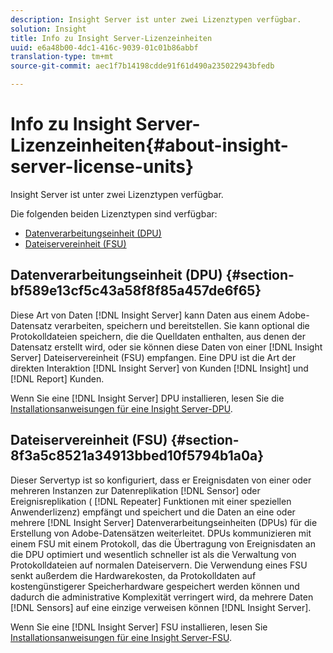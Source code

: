 ```yaml
---
description: Insight Server ist unter zwei Lizenztypen verfügbar.
solution: Insight
title: Info zu Insight Server-Lizenzeinheiten
uuid: e6a48b00-4dc1-416c-9039-01c01b86abbf
translation-type: tm+mt
source-git-commit: aec1f7b14198cdde91f61d490a235022943bfedb

---
```



# Info zu Insight Server-Lizenzeinheiten{#about-insight-server-license-units}

Insight Server ist unter zwei Lizenztypen verfügbar.

Die folgenden beiden Lizenztypen sind verfügbar:

* [Datenverarbeitungseinheit (DPU)](../../../home/c-inst-svr/c-install-ins-svr/c-abt-inst-svr-lic-units.md#section-bf589e13cf5c43a58f8f85a457de6f65)
* [Dateiservereinheit (FSU)](../../../home/c-inst-svr/c-install-ins-svr/c-abt-inst-svr-lic-units.md#section-8f3a5c8521a34913bbed10f5794b1a0a)

## Datenverarbeitungseinheit (DPU) {#section-bf589e13cf5c43a58f8f85a457de6f65}

Diese Art von Daten [!DNL Insight Server] kann Daten aus einem Adobe-Datensatz verarbeiten, speichern und bereitstellen. Sie kann optional die Protokolldateien speichern, die die Quelldaten enthalten, aus denen der Datensatz erstellt wird, oder sie können diese Daten von einer [!DNL Insight Server] Dateiservereinheit (FSU) empfangen. Eine DPU ist die Art der direkten Interaktion [!DNL Insight Server] von Kunden [!DNL Insight] und [!DNL Report] Kunden.

Wenn Sie eine [!DNL Insight Server] DPU installieren, lesen Sie die [Installationsanweisungen für eine Insight Server-DPU](../../../home/c-inst-svr/c-install-ins-svr/t-install-proc-inst-svr-dpu/t-install-proc-inst-svr-dpu.md#task-ce1ac85294604467ab750b24176d25bc).

## Dateiservereinheit (FSU) {#section-8f3a5c8521a34913bbed10f5794b1a0a}

Dieser Servertyp ist so konfiguriert, dass er Ereignisdaten von einer oder mehreren Instanzen zur Datenreplikation [!DNL Sensor] oder Ereignisreplikation ( [!DNL Repeater] Funktionen mit einer speziellen Anwenderlizenz) empfängt und speichert und die Daten an eine oder mehrere [!DNL Insight Server] Datenverarbeitungseinheiten (DPUs) für die Erstellung von Adobe-Datensätzen weiterleitet. DPUs kommunizieren mit einem FSU mit einem Protokoll, das die Übertragung von Ereignisdaten an die DPU optimiert und wesentlich schneller ist als die Verwaltung von Protokolldateien auf normalen Dateiservern. Die Verwendung eines FSU senkt außerdem die Hardwarekosten, da Protokolldaten auf kostengünstigerer Speicherhardware gespeichert werden können und dadurch die administrative Komplexität verringert wird, da mehrere Daten [!DNL Sensors] auf eine einzige verweisen können [!DNL Insight Server].

Wenn Sie eine [!DNL Insight Server] FSU installieren, lesen Sie [Installationsanweisungen für eine Insight Server-FSU](../../../home/c-inst-svr/c-install-ins-svr/t-inst-proc-fsu.md#task-e4a4a791b6694119ba45b36f3e573016).
